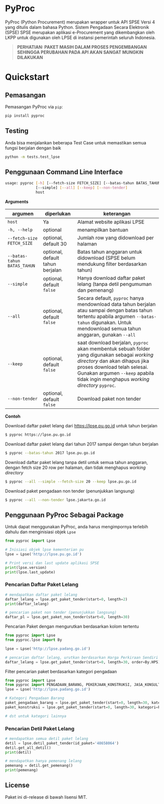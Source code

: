 # PyProc

PyProc (Python Procurement) merupakan wrapper untuk API SPSE Versi 4 yang ditulis dalam bahasa Python. Sistem Pengadaan Secara Elektronik (SPSE) SPSE merupakan aplikasi e-Procurement yang dikembangkan oleh LKPP untuk digunakan oleh LPSE di instansi pemerintah seluruh Indonesia.

> **PERHATIAN: PAKET MASIH DALAM PROSES PENGEMBANGAN SEHINGGA PERUBAHAN PADA API AKAN SANGAT MUNGKIN DILAKUKAN**

# Quickstart

## Pemasangan

Pemasangan PyProc via `pip`:
```bash
pip install pyproc
```

## Testing

Anda bisa menjalankan beberapa Test Case untuk memastikan semua fungsi berjalan dengan baik

```bash
python -m tests.test_lpse
```

## Penggunaan Command Line Interface

```bash
usage: pyproc [-h] [--fetch-size FETCH_SIZE] [--batas-tahun BATAS_TAHUN] 
              [--simple] [--all] [--keep] [--non-tender]
              host

```
**Arguments**

argumen | diperlukan | keterangan
---|---|---
`host` | Ya | Alamat website aplikasi LPSE 
`-h, --help`| optional | menampilkan bantuan
`--fetch-size FETCH_SIZE` | optional, default 30 | Jumlah row yang didownload per halaman
`--batas-tahun BATAS_TAHUN` | optional, default tahun berjalan | Batas tahun anggaran untuk didownload (SPSE belum mendukung filter berdasarkan tahun)
`--simple` | optional, default `false` | Hanya download daftar paket lelang (tanpa detil pengumuman dan pemenang)
`--all` | optional, default `false` | Secara default, `pyproc` hanya mendownload data tahun berjalan atau sampai dengan batas tahun tertentu apabila argumen `--batas-tahun` digunakan. Untuk mendownload semua tahun anggaran, gunakan `--all`
`--keep` | optional, default `false` | saat download berjalan, `pyproc` akan membentuk sebuah folder yang digunakan sebagai *working directory* dan akan dihapus jika proses download telah selesai. Gunakan argumen `--keep` apabila tidak ingin menghapus *working directory* `pyproc`.
`--non-tender` | optional, default `false` | Download paket non tender

**Contoh**

Download daftar paket lelang dari https://lpse.pu.go.id untuk tahun berjalan
```bash
$ pyproc https://lpse.pu.go.id
```

Download daftar paket lelang dari tahun 2017 sampai dengan tahun berjalan
```bash
$ pyproc --batas-tahun 2017 lpse.pu.go.id 
```

Download daftar paket lelang tanpa detil untuk semua tahun anggaran, dengan fetch size 20 row per halaman, dan tidak menghapus *working directory*
```bash
$ pyproc --all --simple --fetch-size 20 --keep lpse.pu.go.id 
```

Download paket pengadaan non tender (penunjukkan langsung)
```bash
$ pyproc --all --non-tender lpse.jakarta.go.id
```

## Penggunaan PyProc Sebagai Package

Untuk dapat menggunakan PyProc, anda harus mengimpornya terlebih dahulu dan menginisiasi objek `Lpse`

```python
from pyproc import Lpse

# Inisiasi objek lpse kementerian pu
lpse = Lpse('http://lpse.pu.go.id')

# Print versi dan last update aplikasi SPSE
print(lpse.version)
print(lpse.last_update)
```

### Pencarian Daftar Paket Lelang

```python
# mendapatkan daftar paket lelang
daftar_lelang = lpse.get_paket_tender(start=0, length=2)
print(daftar_lelang)

# pencarian paket non tender (penunjukkan langsung)
daftar_pl = lpse.get_paket_non_tender(start=0, length=30)
```

Pencarian Paket dengan mengurutkan berdasarkan kolom tertentu
```python
from pyproc import Lpse
from pyproc.lpse import By

lpse = Lpse('http://lpse.padang.go.id')

# pencarian daftar lelang, urutkan berdasarkan Harga Perkiraan Sendiri
daftar_lelang = lpse.get_paket_tender(start=0, length=30, order=By.HPS)
```

Filter pencarian paket berdasarkan kategori pengadaan
```python
from pyproc import Lpse
from pyproc import PENGADAAN_BARANG, PEKERJAAN_KONSTRUKSI, JASA_KONSULTANSI, JASA_KONSULTANSI_PERORANGAN, JASA_LAINNYA
lpse = Lpse('http://lpse.padang.go.id')

# Kategori Pengadaan Barang
paket_pengadaan_barang = lpse.get_paket_tender(start=0, length=30, kategori=PENGADAAN_BARANG)
paket_konstruksi = lpse.get_paket_tender(start=0, length=30, kategori=PEKERJAAN_KONSTRUKSI)

# dst untuk kategori lainnya
```

### Pencarian Detil Paket Lelang

```python
# mendapatkan semua detil paket lelang
detil = lpse.detil_paket_tender(id_paket='48658064')
detil.get_all_detil()
print(detil)

# mendapatkan hanya pemenang lelang
pemenang = detil.get_pemenang()
print(pemenang)
```

## License
Paket ini di-release di bawah lisensi MIT.